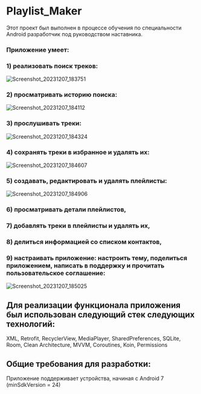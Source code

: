 # Playlist_Maker
Этот проект был выполнен в процессе обучения по специальности Android разработчик под руководством наставника.

### Приложение умеет:

### 1) реализовать поиск треков:
![Screenshot_20231207_183751](https://github.com/yantsabut/Playlist_Maker/assets/118681580/cf67f741-01d2-480f-9fa6-c998d671b783)
### 2) просматривать историю поиска:
![Screenshot_20231207_184112](https://github.com/yantsabut/Playlist_Maker/assets/118681580/bd11dce9-ddba-4575-8d0a-415cbdfc8167)
### 3) прослушивать треки:
   ![Screenshot_20231207_184324](https://github.com/yantsabut/Playlist_Maker/assets/118681580/afb826a7-9f79-47ae-848f-db1cdca9da93)
### 4) сохранять треки в избранное и удалять их:
![Screenshot_20231207_184607](https://github.com/yantsabut/Playlist_Maker/assets/118681580/0fc58978-8e08-449d-ae97-ab9a8b6009fd)
### 5) создавать, редактировать и удалять плейлисты:
![Screenshot_20231207_184906](https://github.com/yantsabut/Playlist_Maker/assets/118681580/0d677c48-0060-4e15-b0cd-3953b3c055fa)
### 6) просматривать детали плейлистов,
### 7) добавлять треки в плейлисты и удалять их,
### 8) делиться информацией со списком контактов,
### 9) настраивать приложение: настроить тему, поделиться приложением, написать в поддержку и прочитать пользовательское соглашение:
![Screenshot_20231207_185025](https://github.com/yantsabut/Playlist_Maker/assets/118681580/e2d6e563-65be-4a84-b922-00f609a734c6)

## Для реализации функционала приложения был использован следующий стек следующих технологий:

XML, Retrofit, RecyclerView, MediaPlayer, SharedPreferences, SQLite, Room, Clean Architecture, MVVM, Coroutines, Koin, Permissions

## Общие требования для разработки:

 Приложение поддерживает устройства, начиная с Android 7 (minSdkVersion = 24)


